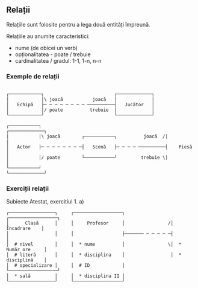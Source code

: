 ## Relații

Relațiile sunt folosite pentru a lega două entități împreună.

Relațiile au anumite caracteristici:
- nume (de obicei un verb)
- opționalitatea - poate / trebuie
- cardinalitatea / gradul: 1-1, 1-n, n-n


### Exemple de relații
```

┌────────────┐                          ┌─────────────┐
|            |\ joacă           joacă   |             |
│   Echipă   ├─ ─ ─ ─ ─ ─ ─ ─ ──────────┤   Jucător   │
│            │/ poate          trebuie  |             │
└────────────┘                          └─────────────┘

┌───────────┐                                              ┌─────────────┐
|           |\ joacă        ┌───────────┐          joacă  /|             |
│   Actor   ├─ ─ ─ ─ ─ ─ ─ ─┤   Scenă   ├─ ─ ─ ─ ──────────┤    Piesă    │
│           │/ poate        └───────────┘         trebuie \|             │
└───────────┘                                              └─────────────┘

```

### Exerciții relații

Subiecte Atestat, exercitiul 1.
a) 
```
┌─────────────────┐     ┌──────────────────┐                 ┌──────────────────┐
│      Clasă      │     │     Profesor     │                /│     Încadrare    │
│                 │     │                  ├─────── ─ ─ ─ ─ ─┤                  │
│  # nivel        │     │  * nume          │                \│  * Număr ore     │
│  # literă       │     │  * disciplina    │                 │  * disciplină    │
│  # specializare │     │  # ID            │                 └──────────────────┘
│  * sală         │     │  * disciplina II │  
└─────────────────┘     └──────────────────┘  

```